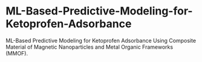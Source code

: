 # ML-Based-Predictive-Modeling-for-Ketoprofen-Adsorbance
ML-Based Predictive Modeling for Ketoprofen Adsorbance Using Composite Material of Magnetic Nanoparticles and Metal Organic Frameworks (MMOF).
